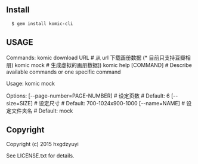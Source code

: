 ## Install

```bash
  $ gem install komic-cli
```

## USAGE

Commands:
  komic download URL    # 从 url 下载画册数据 (* 目前只支持豆瓣相册)
  komic mock            # 生成虚拟的画册数据])
  komic help [COMMAND]  # Describe available commands or one specific command

Usage:
  komic mock

  Options:
  [--page-number=PAGE-NUMBER]   # 设定页数
                                # Default: 6
  [--size=SIZE]                 # 设定尺寸
                                # Default: 700-1024x900-1000
  [--name=NAME]                 # 设定文件夹名
                                # Default: mock

## Copyright

Copyright (c) 2015 hxgdzyuyi

See LICENSE.txt for details.
